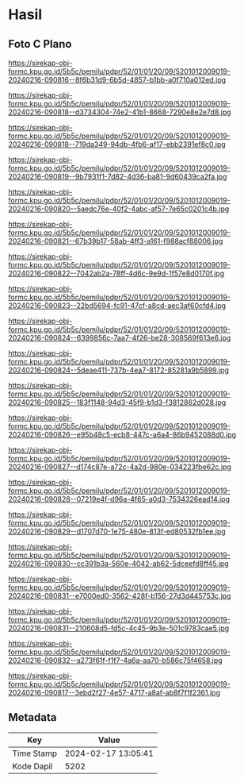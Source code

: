 # Hasil

## Foto C Plano

https://sirekap-obj-formc.kpu.go.id/5b5c/pemilu/pdpr/52/01/01/20/09/5201012009019-20240216-090816--8f6b31d9-6b5d-4857-b1bb-a0f710a012ed.jpg

https://sirekap-obj-formc.kpu.go.id/5b5c/pemilu/pdpr/52/01/01/20/09/5201012009019-20240216-090818--d3734304-74e2-41b1-8668-7290e8e2e7d8.jpg

https://sirekap-obj-formc.kpu.go.id/5b5c/pemilu/pdpr/52/01/01/20/09/5201012009019-20240216-090818--719da349-94db-4fb6-af17-ebb2391ef8c0.jpg

https://sirekap-obj-formc.kpu.go.id/5b5c/pemilu/pdpr/52/01/01/20/09/5201012009019-20240216-090819--9b7931f1-7d82-4d36-ba81-9d60439ca2fa.jpg

https://sirekap-obj-formc.kpu.go.id/5b5c/pemilu/pdpr/52/01/01/20/09/5201012009019-20240216-090820--5aedc76e-40f2-4abc-af57-7e65c0201c4b.jpg

https://sirekap-obj-formc.kpu.go.id/5b5c/pemilu/pdpr/52/01/01/20/09/5201012009019-20240216-090821--67b39b17-58ab-4ff3-a161-f988acf88006.jpg

https://sirekap-obj-formc.kpu.go.id/5b5c/pemilu/pdpr/52/01/01/20/09/5201012009019-20240216-090822--7042ab2a-78ff-4d6c-9e9d-1f57e8d0170f.jpg

https://sirekap-obj-formc.kpu.go.id/5b5c/pemilu/pdpr/52/01/01/20/09/5201012009019-20240216-090823--22bd5694-fc91-47cf-a8cd-aec3af60cfd4.jpg

https://sirekap-obj-formc.kpu.go.id/5b5c/pemilu/pdpr/52/01/01/20/09/5201012009019-20240216-090824--6399856c-7aa7-4f26-be28-308569f613e6.jpg

https://sirekap-obj-formc.kpu.go.id/5b5c/pemilu/pdpr/52/01/01/20/09/5201012009019-20240216-090824--5deae411-737b-4ea7-8172-85281a9b5899.jpg

https://sirekap-obj-formc.kpu.go.id/5b5c/pemilu/pdpr/52/01/01/20/09/5201012009019-20240216-090825--183f1148-94d3-45f9-b1d3-f3812862d028.jpg

https://sirekap-obj-formc.kpu.go.id/5b5c/pemilu/pdpr/52/01/01/20/09/5201012009019-20240216-090826--e95b48c5-ecb8-447c-a6a4-86b9452088d0.jpg

https://sirekap-obj-formc.kpu.go.id/5b5c/pemilu/pdpr/52/01/01/20/09/5201012009019-20240216-090827--d174c87e-a72c-4a2d-980e-034223fbe62c.jpg

https://sirekap-obj-formc.kpu.go.id/5b5c/pemilu/pdpr/52/01/01/20/09/5201012009019-20240216-090828--07219e4f-d96a-4f65-a0d3-7534326ead14.jpg

https://sirekap-obj-formc.kpu.go.id/5b5c/pemilu/pdpr/52/01/01/20/09/5201012009019-20240216-090829--d1707d70-1e75-480e-813f-ed80532fb1ee.jpg

https://sirekap-obj-formc.kpu.go.id/5b5c/pemilu/pdpr/52/01/01/20/09/5201012009019-20240216-090830--cc391b3a-560e-4042-ab62-5dceefd8ff45.jpg

https://sirekap-obj-formc.kpu.go.id/5b5c/pemilu/pdpr/52/01/01/20/09/5201012009019-20240216-090831--e7000ed0-3562-428f-b156-27d3d445753c.jpg

https://sirekap-obj-formc.kpu.go.id/5b5c/pemilu/pdpr/52/01/01/20/09/5201012009019-20240216-090831--210608d5-fd5c-4c45-9b3e-501c9783cae5.jpg

https://sirekap-obj-formc.kpu.go.id/5b5c/pemilu/pdpr/52/01/01/20/09/5201012009019-20240216-090832--a273f61f-f1f7-4a6a-aa70-b586c75f4658.jpg

https://sirekap-obj-formc.kpu.go.id/5b5c/pemilu/pdpr/52/01/01/20/09/5201012009019-20240216-090817--3ebd2f27-4e57-4717-a8af-ab8f7f1f2361.jpg


## Metadata

| Key        | Value               |
| ---------- | ------------------- |
| Time Stamp | 2024-02-17 13:05:41 |
| Kode Dapil | 5202                |



